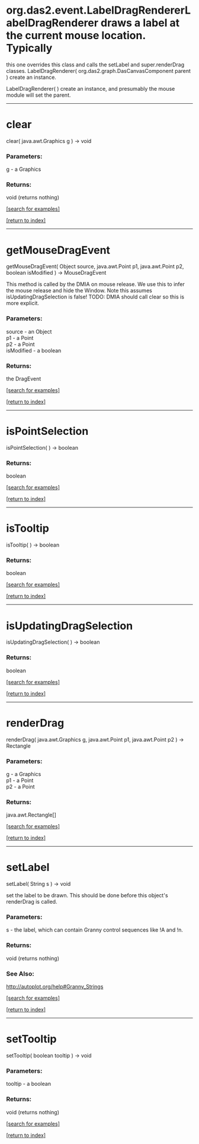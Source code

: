 # org.das2.event.LabelDragRendererLabelDragRenderer draws a label at the current mouse location.  Typically
 this one overrides this class and calls the setLabel and super.renderDrag
 classes.
LabelDragRenderer( org.das2.graph.DasCanvasComponent parent )
create an instance.

LabelDragRenderer( )
create an instance, and presumably the mouse module will set the parent.

***
<a name="clear"></a>
# clear
clear( java.awt.Graphics g ) &rarr; void



### Parameters:
g - a Graphics

### Returns:
void (returns nothing)


<a href="https://github.com/autoplot/dev/search?q=clear&unscoped_q=clear">[search for examples]</a>

<a href="https://github.com/autoplot/documentation/blob/master/javadoc/index-all.md">[return to index]</a>

***
<a name="getMouseDragEvent"></a>
# getMouseDragEvent
getMouseDragEvent( Object source, java.awt.Point p1, java.awt.Point p2, boolean isModified ) &rarr; MouseDragEvent

This method is called by the DMIA on mouse release.  We use this to infer the mouse release
 and hide the Window.  Note this assumes isUpdatingDragSelection is false!
 TODO: DMIA should call clear so this is more explicit.

### Parameters:
source - an Object
<br>p1 - a Point
<br>p2 - a Point
<br>isModified - a boolean

### Returns:
the DragEvent

<a href="https://github.com/autoplot/dev/search?q=getMouseDragEvent&unscoped_q=getMouseDragEvent">[search for examples]</a>

<a href="https://github.com/autoplot/documentation/blob/master/javadoc/index-all.md">[return to index]</a>

***
<a name="isPointSelection"></a>
# isPointSelection
isPointSelection(  ) &rarr; boolean



### Returns:
boolean


<a href="https://github.com/autoplot/dev/search?q=isPointSelection&unscoped_q=isPointSelection">[search for examples]</a>

<a href="https://github.com/autoplot/documentation/blob/master/javadoc/index-all.md">[return to index]</a>

***
<a name="isTooltip"></a>
# isTooltip
isTooltip(  ) &rarr; boolean



### Returns:
boolean


<a href="https://github.com/autoplot/dev/search?q=isTooltip&unscoped_q=isTooltip">[search for examples]</a>

<a href="https://github.com/autoplot/documentation/blob/master/javadoc/index-all.md">[return to index]</a>

***
<a name="isUpdatingDragSelection"></a>
# isUpdatingDragSelection
isUpdatingDragSelection(  ) &rarr; boolean



### Returns:
boolean


<a href="https://github.com/autoplot/dev/search?q=isUpdatingDragSelection&unscoped_q=isUpdatingDragSelection">[search for examples]</a>

<a href="https://github.com/autoplot/documentation/blob/master/javadoc/index-all.md">[return to index]</a>

***
<a name="renderDrag"></a>
# renderDrag
renderDrag( java.awt.Graphics g, java.awt.Point p1, java.awt.Point p2 ) &rarr; Rectangle



### Parameters:
g - a Graphics
<br>p1 - a Point
<br>p2 - a Point

### Returns:
java.awt.Rectangle[]


<a href="https://github.com/autoplot/dev/search?q=renderDrag&unscoped_q=renderDrag">[search for examples]</a>

<a href="https://github.com/autoplot/documentation/blob/master/javadoc/index-all.md">[return to index]</a>

***
<a name="setLabel"></a>
# setLabel
setLabel( String s ) &rarr; void

set the label to be drawn.  This should be done before this object's renderDrag is called.

### Parameters:
s - the label, which can contain Granny control sequences like !A and !n.

### Returns:
void (returns nothing)

### See Also:
<a href='http://autoplot.org/help#Granny_Strings'>http://autoplot.org/help#Granny_Strings</a> <br>

<a href="https://github.com/autoplot/dev/search?q=setLabel&unscoped_q=setLabel">[search for examples]</a>

<a href="https://github.com/autoplot/documentation/blob/master/javadoc/index-all.md">[return to index]</a>

***
<a name="setTooltip"></a>
# setTooltip
setTooltip( boolean tooltip ) &rarr; void



### Parameters:
tooltip - a boolean

### Returns:
void (returns nothing)


<a href="https://github.com/autoplot/dev/search?q=setTooltip&unscoped_q=setTooltip">[search for examples]</a>

<a href="https://github.com/autoplot/documentation/blob/master/javadoc/index-all.md">[return to index]</a>


